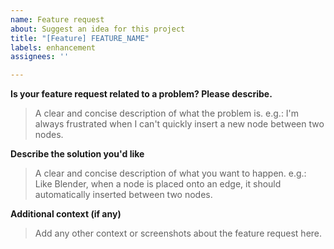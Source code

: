 ```yaml
---
name: Feature request
about: Suggest an idea for this project
title: "[Feature] FEATURE_NAME"
labels: enhancement
assignees: ''

---
```


<!--
Contributor guidelines: https://github.com/zenustech/zeno/blob/master/CONTRIBUTING.md
-->

**Is your feature request related to a problem? Please describe.**
> A clear and concise description of what the problem is. e.g.:
> I'm always frustrated when I can't quickly insert a new node between two nodes.


**Describe the solution you'd like**
> A clear and concise description of what you want to happen. e.g.:
> Like Blender, when a node is placed onto an edge, it should automatically inserted between two nodes.


**Additional context (if any)**
> Add any other context or screenshots about the feature request here.

